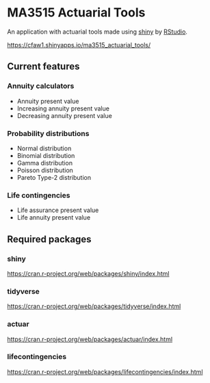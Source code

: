 # MA3515 Actuarial Tools

An application with actuarial tools made using  [shiny](https://shiny.rstudio.com/) by [RStudio](https://rstudio.com/]).

https://cfaw1.shinyapps.io/ma3515_actuarial_tools/

## Current features

### Annuity calculators
* Annuity present value
* Increasing annuity present value
* Decreasing annuity present value
### Probability distributions
* Normal distribution
* Binomial distribution
* Gamma distribution
* Poisson distribution
* Pareto Type-2 distribution
### Life contingencies
* Life assurance present value
* Life annuity present value

## Required packages
### shiny
https://cran.r-project.org/web/packages/shiny/index.html
### tidyverse
https://cran.r-project.org/web/packages/tidyverse/index.html
### actuar
https://cran.r-project.org/web/packages/actuar/index.html
### lifecontingencies
https://cran.r-project.org/web/packages/lifecontingencies/index.html

